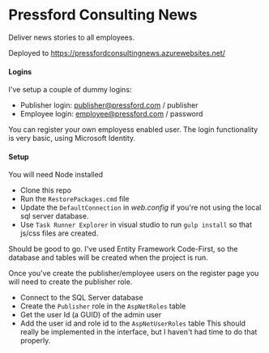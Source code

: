 # Pressford Consulting News
Deliver news stories to all employees.

Deployed to https://pressfordconsultingnews.azurewebsites.net/

#### Logins
I've setup a couple of dummy logins:

- Publisher login: publisher@pressford.com / publisher
- Employee login: employee@pressford.com / password

You can register your own employess enabled user. The login functionality is very basic, using Microsoft Identity.

#### Setup
You will need Node installed

- Clone this repo
- Run the `RestorePackages.cmd` file
- Update the `DefaultConnection` in _web.config_ if you're not using the local sql server database.
- Use `Task Runner Explorer` in visual studio to run `gulp install` so that js/css files are created.

Should be good to go. I've used Entity Framework Code-First, so the database and tables will be created when the project is run.

Once you've create the publisher/employee users on the register page you will need to create the publisher role.
- Connect to the SQL Server database
- Create the `Publisher` role in the `AspNetRoles` table
- Get the user Id (a GUID) of the admin user
- Add the user id and role id to the `AspNetUserRoles` table
This should really be implemented in the interface, but I haven't had time to do that properly.


